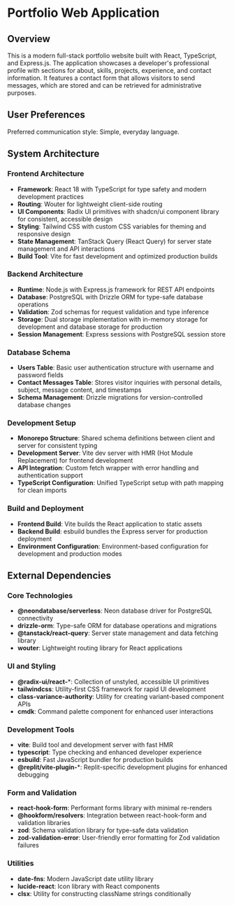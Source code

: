 # Portfolio Web Application

## Overview

This is a modern full-stack portfolio website built with React, TypeScript, and Express.js. The application showcases a developer's professional profile with sections for about, skills, projects, experience, and contact information. It features a contact form that allows visitors to send messages, which are stored and can be retrieved for administrative purposes.

## User Preferences

Preferred communication style: Simple, everyday language.

## System Architecture

### Frontend Architecture
- **Framework**: React 18 with TypeScript for type safety and modern development practices
- **Routing**: Wouter for lightweight client-side routing
- **UI Components**: Radix UI primitives with shadcn/ui component library for consistent, accessible design
- **Styling**: Tailwind CSS with custom CSS variables for theming and responsive design
- **State Management**: TanStack Query (React Query) for server state management and API interactions
- **Build Tool**: Vite for fast development and optimized production builds

### Backend Architecture
- **Runtime**: Node.js with Express.js framework for REST API endpoints
- **Database**: PostgreSQL with Drizzle ORM for type-safe database operations
- **Validation**: Zod schemas for request validation and type inference
- **Storage**: Dual storage implementation with in-memory storage for development and database storage for production
- **Session Management**: Express sessions with PostgreSQL session store

### Database Schema
- **Users Table**: Basic user authentication structure with username and password fields
- **Contact Messages Table**: Stores visitor inquiries with personal details, subject, message content, and timestamps
- **Schema Management**: Drizzle migrations for version-controlled database changes

### Development Setup
- **Monorepo Structure**: Shared schema definitions between client and server for consistent typing
- **Development Server**: Vite dev server with HMR (Hot Module Replacement) for frontend development
- **API Integration**: Custom fetch wrapper with error handling and authentication support
- **TypeScript Configuration**: Unified TypeScript setup with path mapping for clean imports

### Build and Deployment
- **Frontend Build**: Vite builds the React application to static assets
- **Backend Build**: esbuild bundles the Express server for production deployment
- **Environment Configuration**: Environment-based configuration for development and production modes

## External Dependencies

### Core Technologies
- **@neondatabase/serverless**: Neon database driver for PostgreSQL connectivity
- **drizzle-orm**: Type-safe ORM for database operations and migrations
- **@tanstack/react-query**: Server state management and data fetching library
- **wouter**: Lightweight routing library for React applications

### UI and Styling
- **@radix-ui/react-***: Collection of unstyled, accessible UI primitives
- **tailwindcss**: Utility-first CSS framework for rapid UI development
- **class-variance-authority**: Utility for creating variant-based component APIs
- **cmdk**: Command palette component for enhanced user interactions

### Development Tools
- **vite**: Build tool and development server with fast HMR
- **typescript**: Type checking and enhanced developer experience
- **esbuild**: Fast JavaScript bundler for production builds
- **@replit/vite-plugin-***: Replit-specific development plugins for enhanced debugging

### Form and Validation
- **react-hook-form**: Performant forms library with minimal re-renders
- **@hookform/resolvers**: Integration between react-hook-form and validation libraries
- **zod**: Schema validation library for type-safe data validation
- **zod-validation-error**: User-friendly error formatting for Zod validation failures

### Utilities
- **date-fns**: Modern JavaScript date utility library
- **lucide-react**: Icon library with React components
- **clsx**: Utility for constructing className strings conditionally
